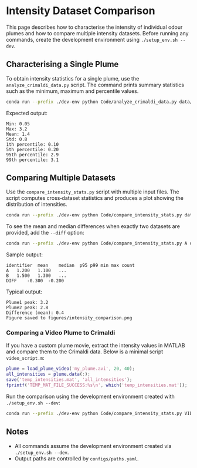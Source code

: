 # Intensity Dataset Comparison

This page describes how to characterise the intensity of individual odour plumes and how to compare multiple intensity datasets.
Before running any commands, create the development environment using `./setup_env.sh --dev`.

## Characterising a Single Plume

To obtain intensity statistics for a single plume, use the `analyze_crimaldi_data.py` script. The command prints summary statistics such as the minimum, maximum and percentile values.

```bash
conda run --prefix ./dev-env python Code/analyze_crimaldi_data.py data/raw/plume1.hdf5
```

Expected output:

```
Min: 0.05
Max: 3.2
Mean: 1.4
Std: 0.8
1th percentile: 0.10
5th percentile: 0.20
95th percentile: 2.9
99th percentile: 3.1
```

## Comparing Multiple Datasets

Use the `compare_intensity_stats.py` script with multiple input files. The script computes cross‑dataset statistics and produces a plot showing the distribution of intensities.

```bash
conda run --prefix ./dev-env python Code/compare_intensity_stats.py data/raw/plume1.hdf5 data/raw/plume2.hdf5
```

To see the mean and median differences when exactly two datasets are provided, add the `--diff` option:

```bash
conda run --prefix ./dev-env python Code/compare_intensity_stats.py A data/raw/plume1.hdf5 B data/raw/plume2.hdf5 --diff
```

Sample output:

```
identifier	mean	median	p95	p99	min	max	count
A	1.200	1.100	...
B	1.500	1.300	...
DIFF	-0.300	-0.200				
```

Typical output:

```
Plume1 peak: 3.2
Plume2 peak: 2.8
Difference (mean): 0.4
Figure saved to figures/intensity_comparison.png
```

### Comparing a Video Plume to Crimaldi

If you have a custom plume movie, extract the intensity values in MATLAB and compare them to the Crimaldi data. Below is a minimal script `video_script.m`:

```matlab
plume = load_plume_video('my_plume.avi', 20, 40);
all_intensities = plume.data(:);
save('temp_intensities.mat', 'all_intensities');
fprintf('TEMP_MAT_FILE_SUCCESS:%s\n', which('temp_intensities.mat'));
```

Run the comparison using the development environment created with `./setup_env.sh --dev`:

```bash
conda run --prefix ./dev-env python Code/compare_intensity_stats.py VID video path/to/video_script.m CRIM crimaldi data/10302017_10cms_bounded.hdf5 --matlab_exec /path/to/matlab
```

## Notes

- All commands assume the development environment created via `./setup_env.sh --dev`.
- Output paths are controlled by `configs/paths.yaml`.
